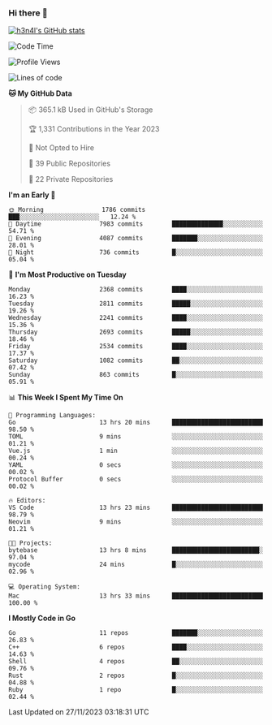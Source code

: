 ### Hi there 👋

[![h3n4l's GitHub stats](https://github-readme-stats.vercel.app/api?username=h3n4l&count_private=true&show_icons=true&theme=radical)](https://github.com/h3n4l/github-readme-stats)

<!--START_SECTION:waka-->
![Code Time](http://img.shields.io/badge/Code%20Time-1%2C733%20hrs%204%20mins-blue)

![Profile Views](http://img.shields.io/badge/Profile%20Views-0-blue)

![Lines of code](https://img.shields.io/badge/From%20Hello%20World%20I%27ve%20Written-3.9%20million%20lines%20of%20code-blue)

**🐱 My GitHub Data** 

> 📦 365.1 kB Used in GitHub's Storage 
 > 
> 🏆 1,331 Contributions in the Year 2023
 > 
> 🚫 Not Opted to Hire
 > 
> 📜 39 Public Repositories 
 > 
> 🔑 22 Private Repositories 
 > 
**I'm an Early 🐤** 

```text
🌞 Morning                1786 commits        ███░░░░░░░░░░░░░░░░░░░░░░   12.24 % 
🌆 Daytime                7983 commits        ██████████████░░░░░░░░░░░   54.71 % 
🌃 Evening                4087 commits        ███████░░░░░░░░░░░░░░░░░░   28.01 % 
🌙 Night                  736 commits         █░░░░░░░░░░░░░░░░░░░░░░░░   05.04 % 
```
📅 **I'm Most Productive on Tuesday** 

```text
Monday                   2368 commits        ████░░░░░░░░░░░░░░░░░░░░░   16.23 % 
Tuesday                  2811 commits        █████░░░░░░░░░░░░░░░░░░░░   19.26 % 
Wednesday                2241 commits        ████░░░░░░░░░░░░░░░░░░░░░   15.36 % 
Thursday                 2693 commits        █████░░░░░░░░░░░░░░░░░░░░   18.46 % 
Friday                   2534 commits        ████░░░░░░░░░░░░░░░░░░░░░   17.37 % 
Saturday                 1082 commits        ██░░░░░░░░░░░░░░░░░░░░░░░   07.42 % 
Sunday                   863 commits         █░░░░░░░░░░░░░░░░░░░░░░░░   05.91 % 
```


📊 **This Week I Spent My Time On** 

```text
💬 Programming Languages: 
Go                       13 hrs 20 mins      █████████████████████████   98.50 % 
TOML                     9 mins              ░░░░░░░░░░░░░░░░░░░░░░░░░   01.21 % 
Vue.js                   1 min               ░░░░░░░░░░░░░░░░░░░░░░░░░   00.24 % 
YAML                     0 secs              ░░░░░░░░░░░░░░░░░░░░░░░░░   00.02 % 
Protocol Buffer          0 secs              ░░░░░░░░░░░░░░░░░░░░░░░░░   00.02 % 

🔥 Editors: 
VS Code                  13 hrs 23 mins      █████████████████████████   98.79 % 
Neovim                   9 mins              ░░░░░░░░░░░░░░░░░░░░░░░░░   01.21 % 

🐱‍💻 Projects: 
bytebase                 13 hrs 8 mins       ████████████████████████░   97.04 % 
mycode                   24 mins             █░░░░░░░░░░░░░░░░░░░░░░░░   02.96 % 

💻 Operating System: 
Mac                      13 hrs 33 mins      █████████████████████████   100.00 % 
```

**I Mostly Code in Go** 

```text
Go                       11 repos            ███████░░░░░░░░░░░░░░░░░░   26.83 % 
C++                      6 repos             ████░░░░░░░░░░░░░░░░░░░░░   14.63 % 
Shell                    4 repos             ██░░░░░░░░░░░░░░░░░░░░░░░   09.76 % 
Rust                     2 repos             █░░░░░░░░░░░░░░░░░░░░░░░░   04.88 % 
Ruby                     1 repo              █░░░░░░░░░░░░░░░░░░░░░░░░   02.44 % 
```




 Last Updated on 27/11/2023 03:18:31 UTC
<!--END_SECTION:waka-->

